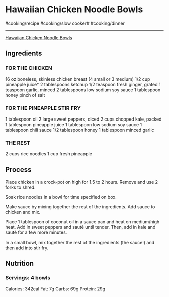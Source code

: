 # Hawaiian Chicken Noodle Bowls
#cooking/recipe #cooking/slow cooker# #cooking/dinner
- - - -
[Hawaiian Chicken Noodle Bowls](https://fitfoodiefinds.com/hawaiian-chicken-noodle-bowls/)

## Ingredients
### FOR THE CHICKEN
16 oz boneless, skinless chicken breast (4 small or 3 medium)
1/2 cup pineapple juice*
2 tablespoons ketchup
1/2 teaspoon fresh ginger, grated
1 teaspoon garlic, minced
2 tablespoons low sodium soy sauce
1 tablespoon honey
pinch of salt
### FOR THE PINEAPPLE STIR FRY
1 tablespoon oil
2 large sweet peppers, diced
2 cups chopped kale, packed
1 tablespoon pineapple juice
1 tablespoon low sodium soy sauce
1 tablespoon chili sauce
1/2 tablespoon honey
1 tablespoon minced garlic
### THE REST
2 cups rice noodles
1 cup fresh pineapple

## Process
Place chicken in a crock-pot on high for 1.5 to 2 hours. Remove and use 2 forks to shred.

Soak rice noodles in a bowl for time specified on box.

Make sauce by mixing together the rest of the ingredients. Add sauce to chicken and mix.

Place 1 tablespoon of coconut oil in a sauce pan and heat on medium/high heat. Add in sweet peppers and sauté until tender. Then, add in kale and sauté for a few more minutes.

In a small bowl, mix together the rest of the ingredients (the sauce!) and then add into stir fry.

## Nutrition
### Servings:  4 bowls
Calories: 342cal
Fat: 7g
Carbs: 69g
Protein: 29g
